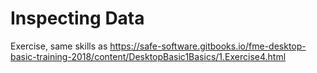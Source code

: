 # Inspecting Data

Exercise, same skills as https://safe-software.gitbooks.io/fme-desktop-basic-training-2018/content/DesktopBasic1Basics/1.Exercise4.html
